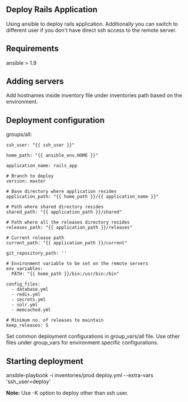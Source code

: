 ## Deploy Rails Application

Using ansible to deploy rails application. Additionally you can switch to different user if you
don't have direct ssh access to the remote server.

## Requirements

ansible > 1.9

## Adding servers

Add hostnames inside inventory file under inventories path based on the environment.

## Deployment configuration

groups/all:

```
ssh_user: "{{ ssh_user }}"

home_path: "{{ ansible_env.HOME }}"

application_name: rails_app

# Branch to deploy
version: master

# Base directory where application resides
application_path: "{{ home_path }}/{{ application_name }}"

# Path where shared directory resides
shared_path: "{{ application_path }}/shared"

# Path where all the releases directory resides
releases_path: "{{ application_path }}/releases"

# Current release path
current_path: "{{ application_path }}/current"

git_repository_path: ''

# Environment variable to be set on the remote servers
env_variables:
  PATH: "{{ home_path }}/bin:/usr/bin:/bin"

config_files:
  - database.yml
  - redis.yml
  - secrets.yml
  - solr.yml
  - memcached.yml

# Minimum no. of releases to maintain
keep_releases: 5

```

Set common deployment configurations in group_vars/all file. Use other files under
group_vars for environment specific configurations.

## Starting deployment

ansible-playbook -i inventories/prod deploy.yml --extra-vars 'ssh_user=deploy'

**Note:** Use -K option to deploy other than ssh user.
